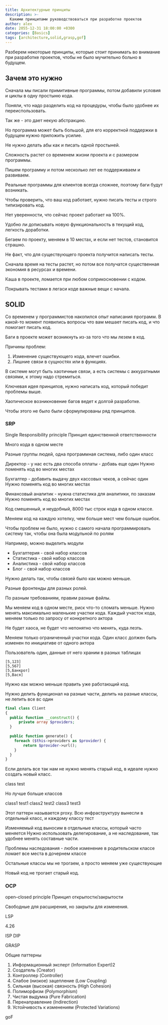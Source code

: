 ```yaml
---
title: Архитектурные принципы
description: >-
  Какими принципами руководствоваться при разработке проектов
author: alex
date: 2055-12-31 18:00:00 +0300
categories: [Basics]
tags: [architecture,solid,grasp,gof]
---
```


Разберем некоторые принципы, которые стоит принимать во внимание при разработке проектов, чтобы не было мучительно больно в будущем.

## Зачем это нужно

Сначала мы писали примитивные программы, потом добавили условия и циклы в одну простыню кода.

Поняли, что надо разделить код на процедуры, чтобы было удобнее их переиспользовать.

Так же - это дает некую абстракцию.

Но программа может быть большой, для его корректной поддержки в будущем нужно приложить усилие.

Не нужно делать абы как и писать одной простыней.

Сложность растет со временем жизни проекта и с размером программы.

Пишем программу и потом несколько лет ее поддерживаем и развиваем.

Реальные программы для клиентов всегда сложнее, поэтому баги будут возникать.

Чтобы проверить, что ваш код работает, нужно писать тесты и строго типизировать код.

Нет уверенности, что сейчас проект работает на 100%.

Удобно ли дописывать новую функциональность в текущий код, легкость доработки.

Бегаем по проекту, меняем в 10 местах, и если нет тестов, становится страшно.

Не факт, что для существующего проекта получится написать тесты.

Сначала время на тесты растет, но потом все получатся существенная экономия в ресурсах и времени.

Каша в проекте, ломается при любом соприкосновении с кодом.

Покрывать тестами в легаси коде важные вещи с начала.

## SOLID

Со временем у программистов накопился опыт написания программ.
В какой-то момент появились вопросы что вам мешает писать код, и что помогает писать код.

Баги в проекте может возникнуть из-за того что мы лезем в код.

Причины проблем:

1. Изменение существующего кода, влечет ошибки.
2. Лишние связи в сущностях или в функциях.

В системе могут быть хаотичные связи, а есть системы с аккуратными связями, к этому надо стремиться.

Ключевая идея принципов, нужно написать код, который победит проблемы выше.

Хаотическое возникновение багов ведет к долгой разработке.

Чтобы этого не было были сформулированы ряд принципов.

### SRP

Single Responsibility principle
Принцип единственной ответственности

Много кода в одном месте

Разные группы людей, одна программная система, либо один класс

Директор - у нас есть два способа оплаты - добавь еще один
Нужно поменять код во многих местах

Бухгалтер - добавить выдачу двух кассовых чеков, а сейчас один
Нужно поменять код во многих местах

Финансовый аналитик - нужна статистика для аналитики, по заказам
Нужно поменять код во многих местах

Код смешенный, и неудобный, 8000 тыс строк кода в одном классе.

Меняем код на каждую хотелку, чем больше мест чем больше ошибок.

Чтобы проблем не было, нужно с самого начала программировать систему так, чтобы она была модульной по ролям

Например, можно выделить модули

- Бухгалтерия - свой набор классов
- Статистика - свой набор классов
- Аналистика - свой набор классов
- Блог - свой набор классов

Нужно делать так, чтобы связей было как можно меньше.

Разные фронтенды для разных ролей.

По разным требованиям, правим разные файлы.

Мы меняем код в одном месте, риск что-то сломать меньше.
Нужно менять максимально маленькие участки кода.
Каждый участок кода, меняем только по запросу от конкретного актора

Не будет хаоса, не будет что непонятно что менять, куда лезть.

Меняем только ограниченный участки кода.
Один класс должен быть изменен по инициативе от одного актора

Пользователь один, данные от него храним в разных таблицах

````text
[5,123]
[5,567]
[5,Банкрот]
[5,Вася]
````

Нужно как можно меньше править уже работающий код.

Нужно делить функционал на разные части, делить на разные классы, не лепить все вс один

````php
final class Client
{
  public function __construct() {
      private array $providers;
  }
  
  public function generate() {
    foreach ($this->providers as $provider) {
        return $provider->url();
    }  
  }
}
````

Если делать все так нам не нужно менять старый код, в идеале нужно создать новый класс.

class
test

Но лучше больше классов

class1
test1
class2
test2
class3
test3

Этот паттерн называется proxy. Всю инфраструктуру вынесли в отдельный класс, и каждому классу тест

Изменяемый код выносим в отдельные классы, который часто меняется
Нужно использовать делегирование, а не наследование, так удобнее менять составные части.

Проблемы наследования - любое изменение в родительском классе ломает все места в дочернем классе

Остальные классы мы не трогаем, а просто меняем уже существующие

Новый код не трогает старый код.

### OCP

open–closed principle
Принцип открытости/закрытости

Свободные для расширения, но закрыты для изменения.

LSP

4.26

ISP
DIP

GRASP

Общие паттерны

1. Информационный эксперт (Information Expert)2
2. Создатель (Creator)
3. Контроллер (Controller)
4. Слабое (низкое) зацепление (Low Coupling) 
5. Сильная (высокая) связность (High Cohesion) 
6. Полиморфизм (Polymorphism) 
7. Чистая выдумка (Pure Fabrication) 
8. Перенаправление (Indirection) 
9. Устойчивость к изменениям (Protected Variations)

goF
